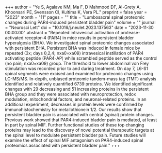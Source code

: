 +++
author = "Ye S, Agalave NM, Ma F, D Mahmood DF, Al-Grety A, Khoonsari PE, Svensson CI, Kultima K, Vera PL."
preprint = false
year = "2023"
month = "11"
pages = ""
title = "Lumbosacral spinal proteomic changes during PAR4-induced persistent bladder pain"
volume = ""
journal = "Neurosci Lett"
doi = "10.1016/j.neulet.2023.137563"
date = "2023-11-30 00:00:00"
abstract = "Repeated intravesical activation of protease-activated receptor-4 (PAR4) in mice results in persistent bladder hyperalgesia (BHA). We investigated spinal proteomic changes associated with persistent BHA. Persistent BHA was induced in female mice by repeated (3x; days 0,2,4; nxa0=xa09) intravesical instillation of PAR4 activating peptide (PAR4-AP) while scrambled peptide served as the control (no pain; nxa0=xa09) group. The threshold to lower abdominal von Frey stimulation was recorded prior to and during treatment. On day 7, L6-S1 spinal segments were excised and examined for proteomic changes using LC-MS/MS. In-depth, unbiased proteomic tandem-mass tag (TMT) analysis identified and relatively quantified 6739 proteins. We identified significant changes with 29 decreasing and 51 increasing proteins in the persistent BHA group and they were associated with neuroprotection, redox modulation, mitochondrial factors, and neuronal-related proteins. In an additional experiment, decreases in protein levels were confirmed by immunohistochemistry for metallothionein 1/2. Our results show that persistent bladder pain is associated with central (spinal) protein changes. Previous work showed that PAR4-induced bladder pain is mediated, at least in part by spinal MIF. Further functional studies of these top changing proteins may lead to the discovery of novel potential therapeutic targets at the spinal level to modulate persistent bladder pain. Future studies will examine the effect of spinal MIF antagonism on PAR4-induced spinal proteomics associated with persistent bladder pain."
+++

